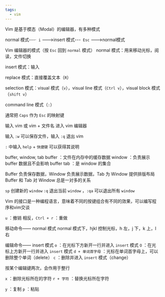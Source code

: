 ```yaml
---
tags:
  - vim
---
```


Vim 是基于模态（Modal）的编辑器，有多种模式

normal 模式---·`` i`` --->insert 模式---`` Esc`` --->normal模式

Vim 编辑器的模式（按 ``Esc`` 回到 ``normal`` 模式）
normal 模式：用来移动光标，阅读，文件切换

insert 模式：输入

replace 模式：直接覆盖文本（``R``）

selection 模式：visual 模式（``v``），visual line 模式（``Ctrl v``），visual block 模式（``shift v``）

command line 模式（``:``）

通常把 ``Caps`` 作为 ``Esc`` 的映射键

输入 vim 或 vim + 文件名 进入 vim 编辑器

输入 ``:w`` 可以保存文件，输入 ``:q`` 退出 vim

``:`` 中输入 ``help`` + ``快捷键`` 可以获得其说明

buffer, window, tab
buffer ：文件在内存中的缓存数据
window ：负责展示 buffer 数据且不会影响 buffer
tab ：是 window 的集合

Buffer 负责保存数据，Window 负责展示数据，Tab 为 Window 提供排版布局
Buffer 和 Tab 对 Window 总是一对多的关系

``sp`` 创建新的 ``window`` 
``:q`` 退出当前 ``window`` ，``:qa`` 可以退出所有 ``window``

Vim 的接口是一种编程语言，意味着不同的按键组合有不同的效果，可以编写程序和vim交谈 

``u`` ：撤销
相反，``Ctrl + r`` ：重做

移动命令—— normal 模式
normal 模式下，hjkl 控制光标，h 左，j 下，k 上，l 右

编辑命令—— insert 模式
``o`` ：在光标下方新开一行并进入 ``insert`` 模式
``O`` ：在光标上方新开一行并进入 ``insert`` 模式
``d + 单词首字母`` ：光标在单词首字母上，可以删除整个单词（delete）
``c`` ：删除并进入 ``insert`` 模式（change）

按某个编辑键两次，会作用于整行

``x`` ：删除光标所在的字符
``r + 字符`` ：替换光标所在字符

``y`` ：复制
``p`` ：粘贴


